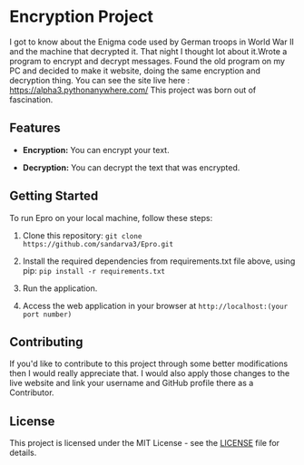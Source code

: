 # Encryption Project
I got to know about the Enigma code used by German troops in World War II and the machine
that decrypted it. That night I thought lot about it.Wrote a program to
encrypt and decrypt messages. Found the old program on my PC and decided to make it website,
doing the same encryption and decryption thing. You can see the site live here : https://alpha3.pythonanywhere.com/
This project was born out of fascination.

## Features

- **Encryption:** You can encrypt your text.

- **Decryption:** You can decrypt the text that was encrypted.

## Getting Started

To run Epro on your local machine, follow these steps:

1. Clone this repository: `git clone https://github.com/sandarva3/Epro.git`

2. Install the required dependencies from requirements.txt file above, using pip: `pip install -r requirements.txt`

3. Run the application.

4. Access the web application in your browser at `http://localhost:(your port number)`


## Contributing

If you'd like to contribute to this project through some better modifications then I would really appreciate that.
I would also apply those changes to the live website and link your username and GitHub profile there as a Contributor.

## License

This project is licensed under the MIT License - see the [LICENSE](LICENSE) file for details.


